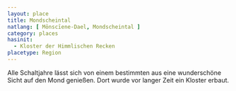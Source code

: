 ```yaml
---
layout: place
title: Mondscheintal
natlang: [ Mōnscīene-Dael, Mondscheintal ]
category: places
hasinit:
  - Kloster der Himmlischen Recken
placetype: Region
---
```


Alle Schaltjahre lässt sich von einem bestimmten aus eine wunderschöne Sicht auf den Mond genießen. Dort wurde vor
langer Zeit ein Kloster erbaut.

